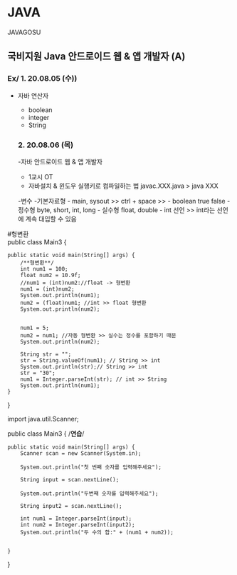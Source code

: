 # JAVA
JAVAGOSU

## 국비지원 Java 안드로이드 웹 & 앱 개발자 (A)

### Ex/ 1. 20.08.05 (수))
- 자바 연산자
  - boolean
  - integer
  - String
  
  ### 2. 20.08.06 (목)
  -자바 안드로이드 웹 & 앱 개발자
    - 1교시 OT
    - 자바설치 & 윈도우 실행키로 컴파일하는 법 javac.XXX.java > java XXX
  
    
    -변수
      -기본자료형
        - main, sysout >> ctrl + space >> 
        - boolean true false
        - 정수형 byte, short, int, long
        - 실수형 float, double
        - int 선언 >> int라는 선언에 계속 대입할 수 있음 
        
        
        
#형변환         
public class Main3 {

	public static void main(String[] args) {
		/**형변환**/
		int num1 = 100;
		float num2 = 10.9f;
		//num1 = (int)num2://float -> 형변환
		num1 = (int)num2;
		System.out.println(num1);
		num2 = (float)num1; //int >> float 형변환
		System.out.println(num2);
		
		
		num1 = 5;
		num2 = num1; //자동 형변환 >> 실수는 정수를 포함하기 때문
		System.out.println(num2);
		
		String str = "";
		str = String.valueOf(num1); // String >> int
		System.out.println(str);// String >> int 
		str = "30";
		num1 = Integer.parseInt(str); // int >> String
		System.out.println(num1);
	}

}


import java.util.Scanner;

public class Main3 { /**연습**/

	public static void main(String[] args) {
		Scanner scan = new Scanner(System.in);
		
		System.out.println("첫 번째 숫자를 입력해주세요");
		
		String input = scan.nextLine();
		
		System.out.println("두번째 숫자를 입력해주세요");

		String input2 = scan.nextLine();
		
		int num1 = Integer.parseInt(input);
		int num2 = Integer.parseInt(input2);
		System.out.println("두 수의 합:" + (num1 + num2));
		
		
	}

}

